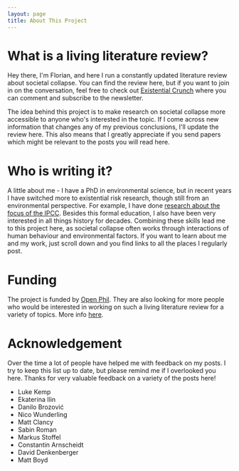 ```yaml
---
layout: page
title: About This Project
---
```

# What is a living literature review?

Hey there, I'm Florian, and here I run a constantly updated literature review about societal collapse. You can find the review here, but if you want to join in on the conversation, feel free to check out [Existential Crunch](https://existentialcrunch.substack.com/) where you can comment and subscribe to the newsletter.

The idea behind this project is to make research on societal collapse more accessible to anyone who's interested in the topic. If I come across new information that changes any of my previous conclusions, I'll update the review here. This also means that I greatly appreciate if you send papers which might be relevant to the posts you will read here.

# Who is writing it?

A little about me - I have a PhD in environmental science, but in recent years I have switched more to existential risk research, though still from an environmental perspective. For example, I have done [research about the focus of the IPCC](https://agupubs.onlinelibrary.wiley.com/doi/full/10.1029/2022EF002876). Besides this formal education, I also have been very interested in all things history for decades. Combining these skills lead me to this project here, as societal collapse often works through interactions of human behaviour and environmental factors. If you want to learn about me and my work, just scroll down and you find links to all the places I regularly post. 

# Funding

The project is funded by [Open Phil](https://www.openphilanthropy.org/). They are also looking for more people who would be interested in working on such a living literature review for a variety of topics. More info [here](https://www.openphilanthropy.org/focus/innovation-policy/).

# Acknowledgement
Over the time a lot of people have helped me with feedback on my posts. I try to keep this list up to date, but please remind me if I overlooked you here. 
Thanks for very valuable feedback on a variety of the posts here!
* Luke Kemp
* Ekaterina Ilin
* Danilo Brozović
* Nico Wunderling
* Matt Clancy 
* Sabin Roman
* Markus Stoffel
* Constantin Arnscheidt
* David Denkenberger
* Matt Boyd
